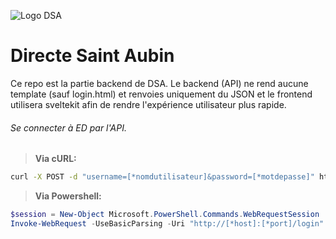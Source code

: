 ![Logo DSA](https://media.discordapp.net/attachments/878387055409901639/1047905038464462968/dark_logo.png)
# Directe Saint Aubin
Ce repo est la partie backend de DSA.
Le backend (API) ne rend aucune template (sauf login.html) et renvoies uniquement du JSON et le frontend utilisera sveltekit afin de rendre l'expérience utilisateur plus rapide.

###### Se connecter à ED par l'API.
> **Via cURL:**
```bat
curl -X POST -d "username=[*nomdutilisateur]&password=[*motdepasse]" http://[*host]:[*port]/login
```  
> **Via Powershell:**
```Powershell
$session = New-Object Microsoft.PowerShell.Commands.WebRequestSession
Invoke-WebRequest -UseBasicParsing -Uri "http://[*host]:[*port]/login" -Method "POST" -Body "username=[*nomdutilisateur]&password=[*motdepasse]"
```
